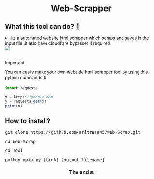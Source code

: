  <h1 align="center">
  Web-Scrapper 
</h1>

<h2>What this tool can do? 🦸 </h2>


<li> its a automated website html 
scrapper which scraps and saves in
the input file..it aslo have cloudflare
bypasser if required

<br>

<img src="https://github.com/aritrasa45/Web-Scrap/blob/main/git_img.jpg" style="display:block; margin: 0 auto;">

<br>

>[!IMPORTANT]
>You can easily make your own webside html scrapper tool by using this python commands ⬇️

```jsx
import requests

x = https://google.com
y = requests.get(x)
print(y)
```



<h2>How to install?</h2>

<pre>git clone https://github.com/aritrasa45/Web-Scrap.git</pre>

<pre>cd Web-Scrap</pre>
<pre>cd Tool</pre>
<pre>python main.py [link] [output-filename]</pre>


<h3 align="center">
  The end 🔚
</h3>


